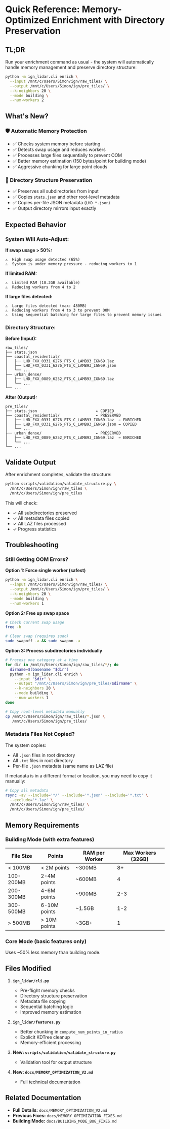 # Quick Reference: Memory-Optimized Enrichment with Directory Preservation

## TL;DR

Run your enrichment command as usual - the system will automatically handle memory management and preserve directory structure:

```bash
python -m ign_lidar.cli enrich \
  --input /mnt/c/Users/Simon/ign/raw_tiles/ \
  --output /mnt/c/Users/Simon/ign/pre_tiles/ \
  --k-neighbors 20 \
  --mode building \
  --num-workers 2
```

## What's New?

### 🛡️ Automatic Memory Protection

- ✅ Checks system memory before starting
- ✅ Detects swap usage and reduces workers
- ✅ Processes large files sequentially to prevent OOM
- ✅ Better memory estimation (150 bytes/point for building mode)
- ✅ Aggressive chunking for large point clouds

### 📁 Directory Structure Preservation

- ✅ Preserves all subdirectories from input
- ✅ Copies `stats.json` and other root-level metadata
- ✅ Copies per-file JSON metadata (`LHD_*.json`)
- ✅ Output directory mirrors input exactly

## Expected Behavior

### System Will Auto-Adjust:

**If swap usage > 50%:**

```
⚠️  High swap usage detected (65%)
⚠️  System is under memory pressure - reducing workers to 1
```

**If limited RAM:**

```
⚠️  Limited RAM (10.2GB available)
⚠️  Reducing workers from 4 to 2
```

**If large files detected:**

```
⚠️  Large files detected (max: 480MB)
⚠️  Reducing workers from 4 to 3 to prevent OOM
⚠️  Using sequential batching for large files to prevent memory issues
```

### Directory Structure:

**Before (Input):**

```
raw_tiles/
├── stats.json
├── coastal_residential/
│   ├── LHD_FXX_0331_6276_PTS_C_LAMB93_IGN69.laz
│   ├── LHD_FXX_0331_6276_PTS_C_LAMB93_IGN69.json
│   └── ...
├── urban_dense/
│   ├── LHD_FXX_0889_6252_PTS_C_LAMB93_IGN69.laz
│   └── ...
└── ...
```

**After (Output):**

```
pre_tiles/
├── stats.json                          ← COPIED
├── coastal_residential/                ← PRESERVED
│   ├── LHD_FXX_0331_6276_PTS_C_LAMB93_IGN69.laz  ← ENRICHED
│   ├── LHD_FXX_0331_6276_PTS_C_LAMB93_IGN69.json ← COPIED
│   └── ...
├── urban_dense/                        ← PRESERVED
│   ├── LHD_FXX_0889_6252_PTS_C_LAMB93_IGN69.laz  ← ENRICHED
│   └── ...
└── ...
```

## Validate Output

After enrichment completes, validate the structure:

```bash
python scripts/validation/validate_structure.py \
  /mnt/c/Users/Simon/ign/raw_tiles \
  /mnt/c/Users/Simon/ign/pre_tiles
```

This will check:

- ✓ All subdirectories preserved
- ✓ All metadata files copied
- ✓ All LAZ files processed
- ✓ Progress statistics

## Troubleshooting

### Still Getting OOM Errors?

**Option 1: Force single worker (safest)**

```bash
python -m ign_lidar.cli enrich \
  --input /mnt/c/Users/Simon/ign/raw_tiles/ \
  --output /mnt/c/Users/Simon/ign/pre_tiles/ \
  --k-neighbors 20 \
  --mode building \
  --num-workers 1
```

**Option 2: Free up swap space**

```bash
# Check current swap usage
free -h

# Clear swap (requires sudo)
sudo swapoff -a && sudo swapon -a
```

**Option 3: Process subdirectories individually**

```bash
# Process one category at a time
for dir in /mnt/c/Users/Simon/ign/raw_tiles/*/; do
  dirname=$(basename "$dir")
  python -m ign_lidar.cli enrich \
    --input "$dir" \
    --output "/mnt/c/Users/Simon/ign/pre_tiles/$dirname" \
    --k-neighbors 20 \
    --mode building \
    --num-workers 1
done

# Copy root-level metadata manually
cp /mnt/c/Users/Simon/ign/raw_tiles/*.json \
   /mnt/c/Users/Simon/ign/pre_tiles/
```

### Metadata Files Not Copied?

The system copies:

- All `.json` files in root directory
- All `.txt` files in root directory
- Per-file `.json` metadata (same name as LAZ file)

If metadata is in a different format or location, you may need to copy it manually:

```bash
# Copy all metadata
rsync -av --include='*/' --include='*.json' --include='*.txt' \
  --exclude='*.laz' \
  /mnt/c/Users/Simon/ign/raw_tiles/ \
  /mnt/c/Users/Simon/ign/pre_tiles/
```

## Memory Requirements

### Building Mode (with extra features)

| File Size | Points       | RAM per Worker | Max Workers (32GB) |
| --------- | ------------ | -------------- | ------------------ |
| < 100MB   | < 2M points  | ~300MB         | 8+                 |
| 100-200MB | 2-4M points  | ~600MB         | 4                  |
| 200-300MB | 4-6M points  | ~900MB         | 2-3                |
| 300-500MB | 6-10M points | ~1.5GB         | 1-2                |
| > 500MB   | > 10M points | ~3GB+          | 1                  |

### Core Mode (basic features only)

Uses ~50% less memory than building mode.

## Files Modified

1. **`ign_lidar/cli.py`**

   - Pre-flight memory checks
   - Directory structure preservation
   - Metadata file copying
   - Sequential batching logic
   - Improved memory estimation

2. **`ign_lidar/features.py`**

   - Better chunking in `compute_num_points_in_radius`
   - Explicit KDTree cleanup
   - Memory-efficient processing

3. **New: `scripts/validation/validate_structure.py`**

   - Validation tool for output structure

4. **New: `docs/MEMORY_OPTIMIZATION_V2.md`**
   - Full technical documentation

## Related Documentation

- **Full Details:** `docs/MEMORY_OPTIMIZATION_V2.md`
- **Previous Fixes:** `docs/MEMORY_OPTIMIZATION_FIXES.md`
- **Building Mode:** `docs/BUILDING_MODE_BUG_FIXES.md`
